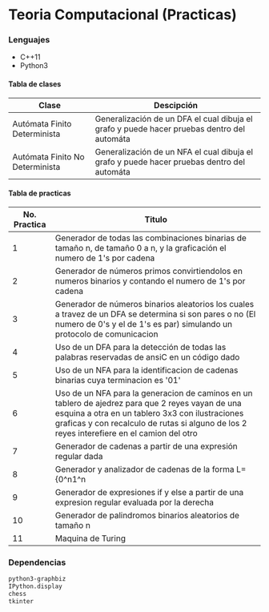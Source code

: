 # Teoria Computacional (Practicas)

### Lenguajes

- C++11
- Python3

#### Tabla de clases

<!-- prettier-ignore -->
| Clase | Descipción |
| ------ | ------ |
|Autómata Finito Determinista|Generalización de un DFA el cual dibuja el grafo y puede hacer pruebas dentro del automáta|
|Autómata Finito No Determinista|Generalización de un NFA el cual dibuja el grafo y puede hacer pruebas dentro del automáta|

#### Tabla de practicas

<!-- prettier-ignore -->
| No. Practica | Titulo |
| ------ | ------ |
|1|Generador de todas las combinaciones binarias de tamaño n, de tamaño 0 a n, y la graficación el numero de 1's por cadena|
|2|Generador de números primos convirtiendolos en numeros binarios y contando el numero de 1's por cadena|
|3|Generador de números binarios aleatorios los cuales a travez de un DFA se determina si son pares o no (El numero de 0's y el de 1's es par) simulando un protocolo de comunicacion|
|4|Uso de un DFA para la detección de todas las palabras reservadas de ansiC en un código dado|
|5|Uso de un NFA para la identificacion de cadenas binarias cuya terminacion es '01'|
|6|Uso de un NFA para la generacion de caminos en un tablero de ajedrez para que 2 reyes vayan de una esquina a otra en un tablero 3x3 con ilustraciones graficas y con recalculo de rutas si alguno de los 2 reyes interefiere en el camion del otro|
|7|Generador de cadenas a partir de una expresión regular dada|
|8|Generador y analizador de cadenas de la forma L={0^n1^n|n>=1,neR}|
|9|Generador de expresiones if y else a partir de una expresion regular evaluada por la derecha|
|10|Generador de palindromos binarios aleatorios de tamaño n|
|11|Maquina de Turing|

### Dependencias

```sh
python3-graphbiz
IPython.display
chess
tkinter
```
